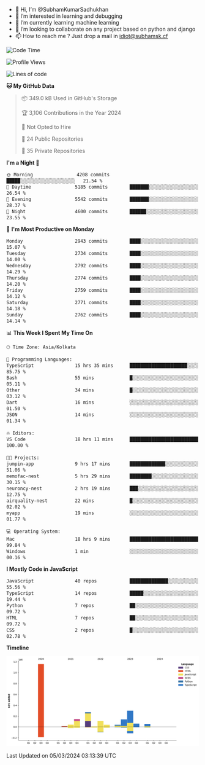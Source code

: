 - 👋 Hi, I’m @SubhamKumarSadhukhan
- 👀 I’m interested in learning and debugging
- 🌱 I’m currently learning machine learning
- 💞️ I’m looking to collaborate on any project based on python and django
- 📫 How to reach me ?
      Just drop a mail in idiot@subhamsk.cf

<!---
SubhamKumarSadhukhan/SubhamKumarSadhukhan is a ✨ special ✨ repository because its `README.md` (this file) appears on your GitHub profile.
You can click the Preview link to take a look at your changes.
--->


<!--START_SECTION:waka-->
![Code Time](http://img.shields.io/badge/Code%20Time-1%2C979%20hrs%2058%20mins-blue)

![Profile Views](http://img.shields.io/badge/Profile%20Views-29-blue)

![Lines of code](https://img.shields.io/badge/From%20Hello%20World%20I%27ve%20Written-2.4%20million%20lines%20of%20code-blue)

**🐱 My GitHub Data** 

> 📦 349.0 kB Used in GitHub's Storage 
 > 
> 🏆 3,106 Contributions in the Year 2024
 > 
> 🚫 Not Opted to Hire
 > 
> 📜 24 Public Repositories 
 > 
> 🔑 35 Private Repositories 
 > 
**I'm a Night 🦉** 

```text
🌞 Morning                4208 commits        █████░░░░░░░░░░░░░░░░░░░░   21.54 % 
🌆 Daytime                5185 commits        ███████░░░░░░░░░░░░░░░░░░   26.54 % 
🌃 Evening                5542 commits        ███████░░░░░░░░░░░░░░░░░░   28.37 % 
🌙 Night                  4600 commits        ██████░░░░░░░░░░░░░░░░░░░   23.55 % 
```
📅 **I'm Most Productive on Monday** 

```text
Monday                   2943 commits        ████░░░░░░░░░░░░░░░░░░░░░   15.07 % 
Tuesday                  2734 commits        ████░░░░░░░░░░░░░░░░░░░░░   14.00 % 
Wednesday                2792 commits        ████░░░░░░░░░░░░░░░░░░░░░   14.29 % 
Thursday                 2774 commits        ████░░░░░░░░░░░░░░░░░░░░░   14.20 % 
Friday                   2759 commits        ████░░░░░░░░░░░░░░░░░░░░░   14.12 % 
Saturday                 2771 commits        ████░░░░░░░░░░░░░░░░░░░░░   14.18 % 
Sunday                   2762 commits        ████░░░░░░░░░░░░░░░░░░░░░   14.14 % 
```


📊 **This Week I Spent My Time On** 

```text
🕑︎ Time Zone: Asia/Kolkata

💬 Programming Languages: 
TypeScript               15 hrs 35 mins      █████████████████████░░░░   85.75 % 
Bash                     55 mins             █░░░░░░░░░░░░░░░░░░░░░░░░   05.11 % 
Other                    34 mins             █░░░░░░░░░░░░░░░░░░░░░░░░   03.12 % 
Dart                     16 mins             ░░░░░░░░░░░░░░░░░░░░░░░░░   01.50 % 
JSON                     14 mins             ░░░░░░░░░░░░░░░░░░░░░░░░░   01.34 % 

🔥 Editors: 
VS Code                  18 hrs 11 mins      █████████████████████████   100.00 % 

🐱‍💻 Projects: 
jumpin-app               9 hrs 17 mins       █████████████░░░░░░░░░░░░   51.06 % 
memofac-nest             5 hrs 29 mins       ████████░░░░░░░░░░░░░░░░░   30.15 % 
neuroncy-nest            2 hrs 19 mins       ███░░░░░░░░░░░░░░░░░░░░░░   12.75 % 
airquality-nest          22 mins             █░░░░░░░░░░░░░░░░░░░░░░░░   02.02 % 
myapp                    19 mins             ░░░░░░░░░░░░░░░░░░░░░░░░░   01.77 % 

💻 Operating System: 
Mac                      18 hrs 9 mins       █████████████████████████   99.84 % 
Windows                  1 min               ░░░░░░░░░░░░░░░░░░░░░░░░░   00.16 % 
```

**I Mostly Code in JavaScript** 

```text
JavaScript               40 repos            ██████████████░░░░░░░░░░░   55.56 % 
TypeScript               14 repos            █████░░░░░░░░░░░░░░░░░░░░   19.44 % 
Python                   7 repos             ██░░░░░░░░░░░░░░░░░░░░░░░   09.72 % 
HTML                     7 repos             ██░░░░░░░░░░░░░░░░░░░░░░░   09.72 % 
CSS                      2 repos             █░░░░░░░░░░░░░░░░░░░░░░░░   02.78 % 
```



**Timeline**

![Lines of Code chart](https://raw.githubusercontent.com/SubhamKumarSadhukhan/SubhamKumarSadhukhan/main/assets/bar_graph.png)


 Last Updated on 05/03/2024 03:13:39 UTC
<!--END_SECTION:waka-->
